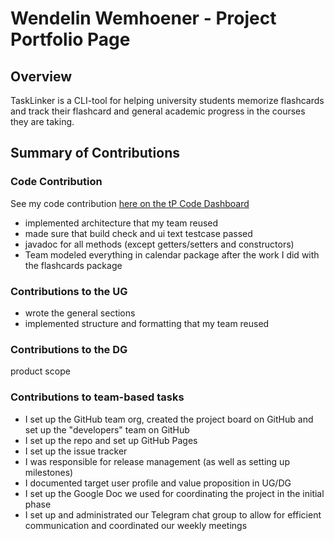 # Wendelin Wemhoener - Project Portfolio Page

## Overview

TaskLinker is a CLI-tool for helping university students memorize flashcards
and track their flashcard and general academic progress in the courses they are
taking.

## Summary of Contributions

### Code Contribution

See my code contribution [here on the tP Code Dashboard](https://nus-cs2113-ay2324s1.github.io/tp-dashboard/?search=wendelinwemhoener&breakdown=true)
- implemented architecture that my team reused
- made sure that build check and ui text testcase passed
- javadoc for all methods (except getters/setters and constructors)
- Team modeled everything in calendar package after the work I did with the 
  flashcards package

### Contributions to the UG

- wrote the general sections
- implemented structure and formatting that my team reused

### Contributions to the DG

product scope


### Contributions to team-based tasks

- I set up the GitHub team org, created the project board on GitHub and set 
  up the "developers" team on GitHub
- I set up the repo and set up GitHub Pages
- I set up the issue tracker 
- I was responsible for release management (as well as setting up milestones)
- I documented target user profile and value proposition in UG/DG
- I set up the Google Doc we used for coordinating the project in the 
  initial phase
- I set up and administrated our Telegram chat group to allow for 
  efficient communication and coordinated our weekly meetings
